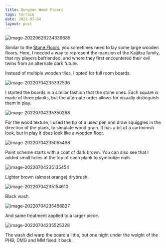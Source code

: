 ```yaml
---
title: Dungeon Wood Floors
tags: terrain
date: 2022-07-04
layout: post
---
```


![image-20220626234339685](image-20220626234339685.dd39b4bafc.jpeg)

Similar to the [Stone Floors](https://painting.pixelastic.com/dungeonStoneRooms/), you sometimes need to lay some large wooden floors. Here, I needed a way to represent the mansion of the Kaijitsu family, that my players befriended, and where they first encountered their evil twins from an alternate dark future.

Instead of multiple wooden tiles, I opted for full room boards.

![image-20220704235332536](image-20220704235332536.png)

I started the boards in a similar fashion that the stone ones. Each square is made of three planks, but the alternate order allows for visually distinguish them in play.

![image-20220704235350268](image-20220704235350268.png)

For the wood texture, I used the tip of a used pen and draw squiggles in the direction of the plank, to simulate wood grain. It has a bit of a cartoonish look, but in play it does look like a wooden floor.

![image-20220704235055498](image-20220704235055498.png)

Paint scheme starts with a coat of dark brown. You can also see that I added small holes at the top of each plank to symbolize nails.

![image-20220704235135454](image-20220704235135454.png)

Lighter brown (almost orange) drybrush.

![image-20220704235154610](image-20220704235154610.png)

Black wash.

![image-20220704235456827](image-20220704235456827.png)

And same treatment applied to a larger piece.

![image-20220704235525328](image-20220704235525328.png)

The wash did warp the board a little, but one night under the weight of the PHB, DMG and MM fixed it back.